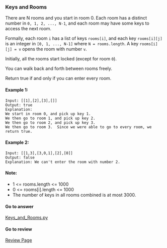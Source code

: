 ### Keys and Rooms

There are N rooms and you start in room 0.  Each room has a distinct number in `0, 1, 2, ..., N-1`, and each room may have some keys to access the next room. 

Formally, each room `i` has a list of keys `rooms[i]`, and each key `rooms[i][j]` is an integer in `[0, 1, ..., N-1]` where `N = rooms.length`.  A key `rooms[i][j] = v` opens the room with number `v`.

Initially, all the rooms start locked (except for room `0`). 

You can walk back and forth between rooms freely.

Return true if and only if you can enter every room.

#### Example 1:

```
Input: [[1],[2],[3],[]]
Output: true
Explanation:
We start in room 0, and pick up key 1.
We then go to room 1, and pick up key 2.
We then go to room 2, and pick up key 3.
We then go to room 3.  Since we were able to go to every room, we return true.
```

#### Example 2:

```
Input: [[1,3],[3,0,1],[2],[0]]
Output: false
Explanation: We can't enter the room with number 2.
```

#### Note:

* 1 <= rooms.length <= 1000
* 0 <= rooms[i].length <= 1000
* The number of keys in all rooms combined is at most 3000.

####  Go to answer

[Keys_and_Rooms.py](https://github.com/Kelv1nYu/LeetCode_Practices/blob/master/Code/Keys_and_Rooms.py)

#### Go to review

[Review Page](https://github.com/Kelv1nYu/LeetCode_Practices/blob/master/Review/Python3/Keys_and_Rooms.md)